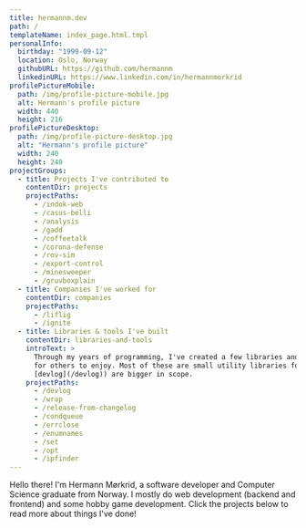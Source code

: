 ```yaml
---
title: hermannm.dev
path: /
templateName: index_page.html.tmpl
personalInfo:
  birthday: "1999-09-12"
  location: Oslo, Norway
  githubURL: https://github.com/hermannm
  linkedinURL: https://www.linkedin.com/in/hermannmorkrid
profilePictureMobile:
  path: /img/profile-picture-mobile.jpg
  alt: Hermann's profile picture
  width: 440
  height: 216
profilePictureDesktop:
  path: /img/profile-picture-desktop.jpg
  alt: "Hermann's profile picture"
  width: 240
  height: 240
projectGroups:
  - title: Projects I've contributed to
    contentDir: projects
    projectPaths:
      - /indok-web
      - /casus-belli
      - /analysis
      - /gadd
      - /coffeetalk
      - /corona-defense
      - /rov-sim
      - /export-control
      - /minesweeper
      - /gruvboxplain
  - title: Companies I've worked for
    contentDir: companies
    projectPaths:
      - /liflig
      - /ignite
  - title: Libraries & tools I've built
    contentDir: libraries-and-tools
    introText: >
      Through my years of programming, I've created a few libraries and tools, and open-sourced them
      for others to enjoy. Most of these are small utility libraries for Go, but some (namely
      [devlog](/devlog)) are bigger in scope.
    projectPaths:
      - /devlog
      - /wrap
      - /release-from-changelog
      - /condqueue
      - /errclose
      - /enumnames
      - /set
      - /opt
      - /ipfinder
---
```


Hello there! I'm Hermann Mørkrid, a software developer and Computer Science graduate from Norway. I
mostly do web development (backend and frontend) and some hobby game development. Click the projects
below to read more about things I've done!
